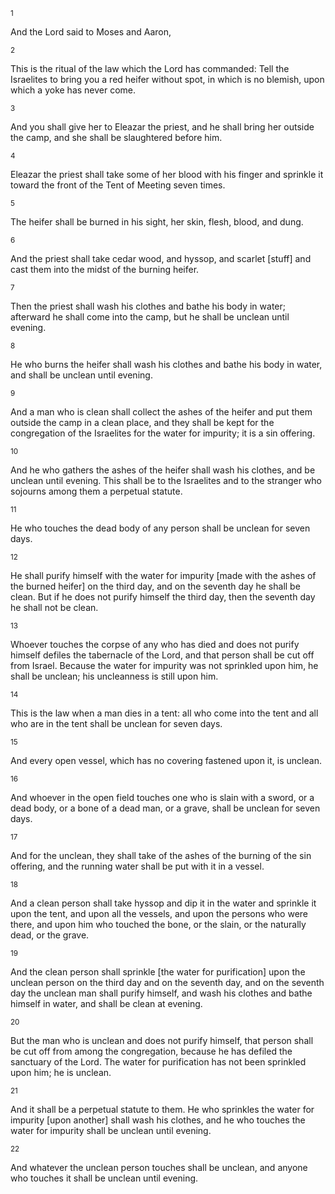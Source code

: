 <sup>1</sup> 

And the Lord said to Moses and Aaron, 

<sup>2</sup> 

This is the ritual of the law which the Lord has commanded: Tell the Israelites to bring you a red heifer without spot, in which is no blemish, upon which a yoke has never come. 

<sup>3</sup> 

And you shall give her to Eleazar the priest, and he shall bring her outside the camp, and she shall be slaughtered before him. 

<sup>4</sup> 

Eleazar the priest shall take some of her blood with his finger and sprinkle it toward the front of the Tent of Meeting seven times. 

<sup>5</sup> 

The heifer shall be burned in his sight, her skin, flesh, blood, and dung. 

<sup>6</sup> 

And the priest shall take cedar wood, and hyssop, and scarlet [stuff] and cast them into the midst of the burning heifer. 

<sup>7</sup> 

Then the priest shall wash his clothes and bathe his body in water; afterward he shall come into the camp, but he shall be unclean until evening. 

<sup>8</sup> 

He who burns the heifer shall wash his clothes and bathe his body in water, and shall be unclean until evening. 

<sup>9</sup> 

And a man who is clean shall collect the ashes of the heifer and put them outside the camp in a clean place, and they shall be kept for the congregation of the Israelites for the water for impurity; it is a sin offering. 

<sup>10</sup> 

And he who gathers the ashes of the heifer shall wash his clothes, and be unclean until evening. This shall be to the Israelites and to the stranger who sojourns among them a perpetual statute. 

<sup>11</sup> 

He who touches the dead body of any person shall be unclean for seven days. 

<sup>12</sup> 

He shall purify himself with the water for impurity [made with the ashes of the burned heifer] on the third day, and on the seventh day he shall be clean. But if he does not purify himself the third day, then the seventh day he shall not be clean. 

<sup>13</sup> 

Whoever touches the corpse of any who has died and does not purify himself defiles the tabernacle of the Lord, and that person shall be cut off from Israel. Because the water for impurity was not sprinkled upon him, he shall be unclean; his uncleanness is still upon him. 

<sup>14</sup> 

This is the law when a man dies in a tent: all who come into the tent and all who are in the tent shall be unclean for seven days. 

<sup>15</sup> 

And every open vessel, which has no covering fastened upon it, is unclean. 

<sup>16</sup> 

And whoever in the open field touches one who is slain with a sword, or a dead body, or a bone of a dead man, or a grave, shall be unclean for seven days. 

<sup>17</sup> 

And for the unclean, they shall take of the ashes of the burning of the sin offering, and the running water shall be put with it in a vessel. 

<sup>18</sup> 

And a clean person shall take hyssop and dip it in the water and sprinkle it upon the tent, and upon all the vessels, and upon the persons who were there, and upon him who touched the bone, or the slain, or the naturally dead, or the grave. 

<sup>19</sup> 

And the clean person shall sprinkle [the water for purification] upon the unclean person on the third day and on the seventh day, and on the seventh day the unclean man shall purify himself, and wash his clothes and bathe himself in water, and shall be clean at evening. 

<sup>20</sup> 

But the man who is unclean and does not purify himself, that person shall be cut off from among the congregation, because he has defiled the sanctuary of the Lord. The water for purification has not been sprinkled upon him; he is unclean. 

<sup>21</sup> 

And it shall be a perpetual statute to them. He who sprinkles the water for impurity [upon another] shall wash his clothes, and he who touches the water for impurity shall be unclean until evening. 

<sup>22</sup> 

And whatever the unclean person touches shall be unclean, and anyone who touches it shall be unclean until evening.